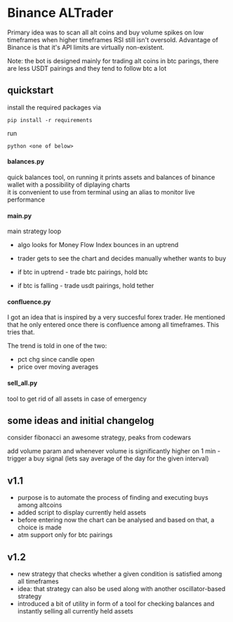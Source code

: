 # Binance ALTrader
 
Primary idea was to scan all alt coins and buy volume spikes on low 
timeframes when higher timeframes RSI still isn't oversold.
Advantage of Binance is that it's API limits are virtually non-existent.

Note: the bot is designed mainly for trading alt coins in btc parings,
there are less USDT pairings and they tend to follow btc a lot

## quickstart

install the required packages via
    
    pip install -r requirements

run 

    python <one of below>
#### balances.py

quick balances tool, on running it prints assets and balances of binance wallet
 with a possibility of diplaying charts   
it is convenient to use from terminal using an alias to monitor live performance

#### main.py

main strategy loop
  
- algo looks for Money Flow Index bounces in an uptrend

- trader gets to see the chart and decides manually whether wants to buy

- if btc in uptrend - trade btc pairings, hold btc

- if btc is falling - trade usdt pairings, hold tether

#### confluence.py
    
I got an idea that is inspired by a very succesful forex trader.
He mentioned that he only entered once there is confluence among all
timeframes. This tries that.
    
The trend is told in one of the two: 
- pct chg since candle open  
- price over moving averages

#### sell_all.py 
tool to get rid of all assets in case of emergency
    
## some ideas and initial changelog 
consider fibonacci an awesome strategy, peaks from codewars

add volume param and whenever volume is significantly higher on 1 min -
trigger a buy signal
(lets say average of the day for the given interval)

v1.1
-
- purpose is to automate the process of finding and executing buys among altcoins
- added script to display currently held assets
- before entering now the chart can be analysed and based on that, 
a choice is made
- atm support only for btc pairings

v1.2
- 
- new strategy that checks whether a given condition is satisfied among
 all timeframes
- idea: that strategy can also be used along with another oscillator-based strategy
- introduced a bit of utility in form of a tool for checking balances and 
instantly selling all currently held assets
